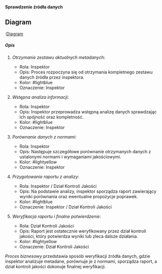 #### Sprawdzenie źródła danych

## Diagram

:[Diagram](PB0003.puml)

##### Opis

1. *Otrzymanie zestawu aktualnych metadanych*:
    *   Rola: Inspektor
    *   Opis: Proces rozpoczyna się od otrzymania kompletnego zestawu danych źródła przez inspektora.
    *   Kolor: #lightblue
    *   Oznaczenie: Inspektor

2. *Wstępna analiza informacji*:
    *   Rola: Inspektor
    *   Opis: Inspektor przeprowadza wstępną analizę danych sprawdzając ich spójność oraz kompletność.
    *   Kolor: #lightblue
    *   Oznaczenie: Inspektor

3. *Porównanie danych z normami*:
    *   Rola: Inspektor
    *   Opis: Następuje szczegółowe porównanie otrzymanych danych z ustalonymi normami i wymaganiami jakościowymi.
    *   Kolor: #lightyellow
    *   Oznaczenie: Inspektor

4. *Przygotowanie raportu z analizy*:
    *   Rola: Inspektor / Dział Kontroli Jakości
    *   Opis: Na podstawie analizy, inspektor sporządza raport zawierający wyniki porównania oraz ewentualne propozycje poprawek.
    *   Kolor: #lightblue
    *   Oznaczenie: Inspektor / Dział Kontroli Jakości

5. *Weryfikacja raportu i finalne potwierdzenie*:
    *   Rola: Dział Kontroli Jakości
    *   Opis: Raport jest ostatecznie weryfikowany przez dział kontroli jakości, który potwierdza wyniki lub zleca dalsze działania.
    *   Kolor: #lightyellow
    *   Oznaczenie: Dział Kontroli Jakości

*Proces biznesowy* przedstawia sposób weryfikacji źródła danych, gdzie inspektor analizuje metadane, porównuje je z normami, sporządza raport, a dział kontroli jakości dokonuje finalnej weryfikacji.